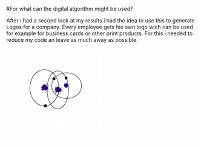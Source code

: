 #For what can the digital algorithm might be used? 

After i had a second look at my results i had the idea to use this to generate Logos for a company. Every employee gets his own logo wich can be used for example for business cards or other print products. For this i needed to reduce my code an leave as much away as possible.

![](images/gl1.png)
